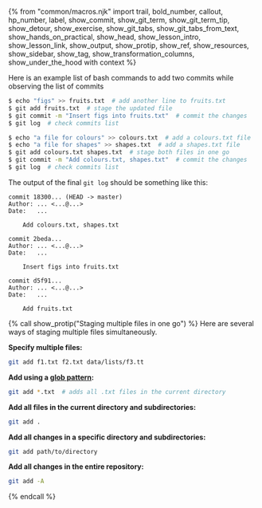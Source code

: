 {% from "common/macros.njk" import trail, bold_number, callout, hp_number, label, show_commit, show_git_term, show_git_term_tip, show_detour, show_exercise, show_git_tabs, show_git_tabs_from_text, show_hands_on_practical, show_head, show_lesson_intro, show_lesson_link, show_output, show_protip, show_ref, show_resources, show_sidebar, show_tag, show_transformation_columns, show_under_the_hood with context %}

Here is an example list of bash commands to add two commits while observing the list of commits

```bash
$ echo "figs" >> fruits.txt  # add another line to fruits.txt
$ git add fruits.txt  # stage the updated file
$ git commit -m "Insert figs into fruits.txt"  # commit the changes
$ git log  # check commits list

$ echo "a file for colours" >> colours.txt  # add a colours.txt file
$ echo "a file for shapes" >> shapes.txt  # add a shapes.txt file
$ git add colours.txt shapes.txt  # stage both files in one go
$ git commit -m "Add colours.txt, shapes.txt"  # commit the changes
$ git log  # check commits list
```

The output of the final `git log` should be something like this:
```bash{highlight-lines="5,11,17"}
commit 18300... (HEAD -> master)
Author: ... <...@...>
Date:   ...

    Add colours.txt, shapes.txt

commit 2beda...
Author: ... <...@...>
Date:   ...

    Insert figs into fruits.txt

commit d5f91...
Author: ... <...@...>
Date:   ...

    Add fruits.txt
```

{% call show_protip("Staging multiple files in one go") %}
Here are several ways of staging multiple files simultaneously.

**Specify multiple files:**
```bash
git add f1.txt f2.txt data/lists/f3.tt
```

**Add using a [glob pattern](https://en.wikipedia.org/wiki/Glob_(programming)):**
```bash
git add *.txt  # adds all .txt files in the current directory
```

**Add all files in the current directory and subdirectories:**
```bash
git add .
```

**Add all changes in a specific directory and subdirectories:**
```bash
git add path/to/directory
```

**Add all changes in the entire repository:**
```bash
git add -A
```
{% endcall %}